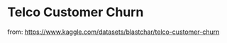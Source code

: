 Telco Customer Churn
====================
from: https://www.kaggle.com/datasets/blastchar/telco-customer-churn
